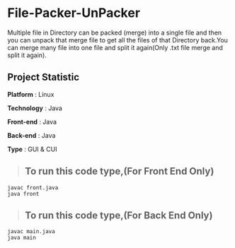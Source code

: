 # File-Packer-UnPacker

Multiple file in Directory can be packed (merge) into a single file and then you can unpack that merge file to get all the files of that Directory back.You can merge many file into one file and split it again(Only .txt file merge and split it again).


## Project Statistic

**Platform** : Linux

**Technology** : Java

**Front-end** : Java

**Back-end** : Java

**Type** : GUI & CUI


>## To run this code type,(For Front End Only)
  
  	javac front.java
  	java front
  	

>## To run this code type,(For Back End Only)  	

	javac main.java
	java main
 
  	
